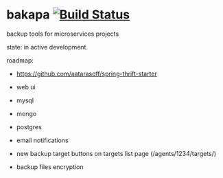 # bakapa [![Build Status](https://travis-ci.org/akaGelo/bakapa.svg?branch=master)](https://travis-ci.org/akaGelo/bakapa)
backup tools for microservices projects 



state: in active development.

roadmap:
* https://github.com/aatarasoff/spring-thrift-starter 
* web ui
* mysql
* mongo
* postgres

* email notifications

* new backup target buttons on targets list page (/agents/1234/targets/)

* backup files encryption